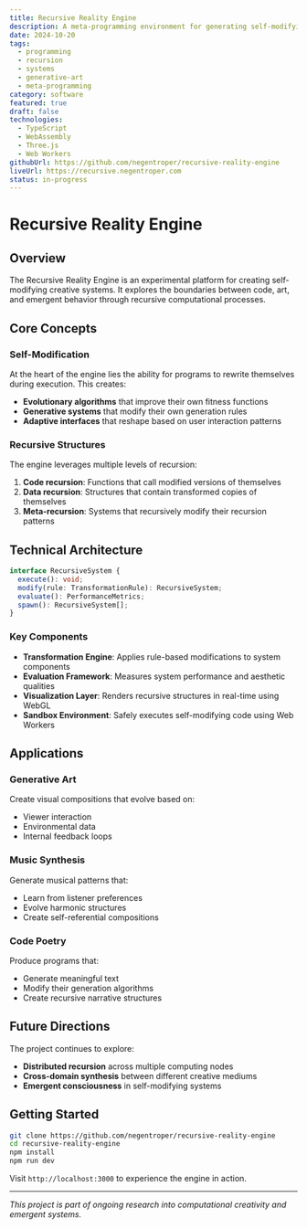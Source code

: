 ```yaml
---
title: Recursive Reality Engine
description: A meta-programming environment for generating self-modifying creative systems.
date: 2024-10-20
tags:
  - programming
  - recursion
  - systems
  - generative-art
  - meta-programming
category: software
featured: true
draft: false
technologies:
  - TypeScript
  - WebAssembly
  - Three.js
  - Web Workers
githubUrl: https://github.com/negentroper/recursive-reality-engine
liveUrl: https://recursive.negentroper.com
status: in-progress
---
```


# Recursive Reality Engine

## Overview

The Recursive Reality Engine is an experimental platform for creating self-modifying creative systems. It explores the boundaries between code, art, and emergent behavior through recursive computational processes.

## Core Concepts

### Self-Modification

At the heart of the engine lies the ability for programs to rewrite themselves during execution. This creates:

- **Evolutionary algorithms** that improve their own fitness functions
- **Generative systems** that modify their own generation rules
- **Adaptive interfaces** that reshape based on user interaction patterns

### Recursive Structures

The engine leverages multiple levels of recursion:

1. **Code recursion**: Functions that call modified versions of themselves
2. **Data recursion**: Structures that contain transformed copies of themselves
3. **Meta-recursion**: Systems that recursively modify their recursion patterns

## Technical Architecture

```typescript
interface RecursiveSystem {
  execute(): void;
  modify(rule: TransformationRule): RecursiveSystem;
  evaluate(): PerformanceMetrics;
  spawn(): RecursiveSystem[];
}
```

### Key Components

- **Transformation Engine**: Applies rule-based modifications to system components
- **Evaluation Framework**: Measures system performance and aesthetic qualities
- **Visualization Layer**: Renders recursive structures in real-time using WebGL
- **Sandbox Environment**: Safely executes self-modifying code using Web Workers

## Applications

### Generative Art

Create visual compositions that evolve based on:
- Viewer interaction
- Environmental data
- Internal feedback loops

### Music Synthesis

Generate musical patterns that:
- Learn from listener preferences
- Evolve harmonic structures
- Create self-referential compositions

### Code Poetry

Produce programs that:
- Generate meaningful text
- Modify their generation algorithms
- Create recursive narrative structures

## Future Directions

The project continues to explore:

- **Distributed recursion** across multiple computing nodes
- **Cross-domain synthesis** between different creative mediums
- **Emergent consciousness** in self-modifying systems

## Getting Started

```bash
git clone https://github.com/negentroper/recursive-reality-engine
cd recursive-reality-engine
npm install
npm run dev
```

Visit `http://localhost:3000` to experience the engine in action.

---

*This project is part of ongoing research into computational creativity and emergent systems.*